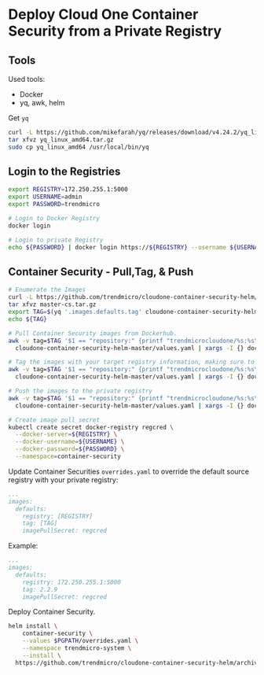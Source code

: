 # Deploy Cloud One Container Security from a Private Registry

## Tools

Used tools:

- Docker
- yq, awk, helm

Get `yq`

```sh
curl -L https://github.com/mikefarah/yq/releases/download/v4.24.2/yq_linux_amd64.tar.gz -o yq_linux_amd64.tar.gz
tar xfvz yq_linux_amd64.tar.gz
sudo cp yq_linux_amd64 /usr/local/bin/yq
```

## Login to the Registries

```sh
export REGISTRY=172.250.255.1:5000
export USERNAME=admin
export PASSWORD=trendmicro

# Login to Docker Registry
docker login

# Login to private Registry
echo ${PASSWORD} | docker login https://${REGISTRY} --username ${USERNAME} --password-stdin
```

## Container Security - Pull,Tag, & Push

```sh
# Enumerate the Images
curl -L https://github.com/trendmicro/cloudone-container-security-helm/archive/master.tar.gz -o master-cs.tar.gz
tar xfvz master-cs.tar.gz
export TAG=$(yq '.images.defaults.tag' cloudone-container-security-helm-master/values.yaml)
echo ${TAG}

# Pull Container Security images from Dockerhub.
awk -v tag=$TAG '$1 == "repository:" {printf "trendmicrocloudone/%s:%s\n",$2,tag;}' \
  cloudone-container-security-helm-master/values.yaml | xargs -I {} docker pull {}

# Tag the images with your target registry information, making sure to preserve the original image name.
awk -v tag=$TAG '$1 == "repository:" {printf "trendmicrocloudone/%s:%s\n",$2,tag;}' \
  cloudone-container-security-helm-master/values.yaml | xargs -I {} docker tag {} ${REGISTRY}/{}

# Push the images to the private registry
awk -v tag=$TAG '$1 == "repository:" {printf "trendmicrocloudone/%s:%s\n",$2,tag;}' \
  cloudone-container-security-helm-master/values.yaml | xargs -I {} docker push ${REGISTRY}/{}

# Create image pull secret
kubectl create secret docker-registry regcred \
  --docker-server=${REGISTRY} \
  --docker-username=${USERNAME} \
  --docker-password=${PASSWORD} \
  --namespace=container-security
```

Update Container Securities `overrides.yaml` to override the default source registry with your private registry:

```yaml
...
images:
  defaults:
    registry: [REGISTRY]
    tag: [TAG]
    imagePullSecret: regcred
```

Example:

```yaml
...
images:
  defaults:
    registry: 172.250.255.1:5000
    tag: 2.2.9
    imagePullSecret: regcred
```

Deploy Container Security.

```sh
helm install \
    container-security \
    --values $PGPATH/overrides.yaml \
    --namespace trendmicro-system \
    --install \
  https://github.com/trendmicro/cloudone-container-security-helm/archive/master.tar.gz
```
